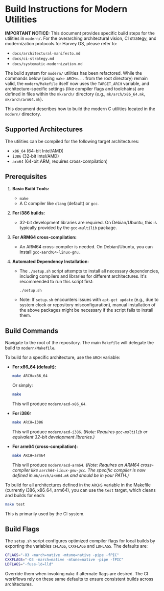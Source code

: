 # Build Instructions for Modern Utilities

**IMPORTANT NOTICE:** This document provides specific build steps for the utilities in `modern/`. For the overarching architectural vision, CI strategy, and modernization protocols for Harvey OS, please refer to:
*   `docs/architectural-manifesto.md`
*   `docs/ci-strategy.md`
*   `docs/systematic-modernization.md`

The build system for `modern/` utilities has been refactored. While the commands below (using `make ARCH=...` from the root directory) remain valid, the `modern/Makefile` itself now uses the `TARGET_ARCH` variable, and architecture-specific settings (like compiler flags and toolchains) are defined in files within the `mk/arch/` directory (e.g., `mk/arch/x86_64.mk`, `mk/arch/arm64.mk`).

This document describes how to build the modern C utilities located in the `modern/` directory.

## Supported Architectures

The utilities can be compiled for the following target architectures:
- `x86_64` (64-bit Intel/AMD)
- `i386` (32-bit Intel/AMD)
- `arm64` (64-bit ARM, requires cross-compilation)

## Prerequisites

1.  **Basic Build Tools:**
    *   `make`
    *   A C compiler like `clang` (default) or `gcc`.

2.  **For i386 builds:**
    *   32-bit development libraries are required. On Debian/Ubuntu, this is typically provided by the `gcc-multilib` package.

3.  **For ARM64 cross-compilation:**
    *   An ARM64 cross-compiler is needed. On Debian/Ubuntu, you can install `gcc-aarch64-linux-gnu`.

4.  **Automated Dependency Installation:**
    *   The `./setup.sh` script attempts to install all necessary dependencies, including compilers and libraries for different architectures. It's recommended to run this script first:
        ```bash
        ./setup.sh
        ```
    *   Note: If `setup.sh` encounters issues with `apt-get update` (e.g., due to system clock or repository misconfiguration), manual installation of the above packages might be necessary if the script fails to install them.

## Build Commands

Navigate to the root of the repository. The main `Makefile` will delegate the build to `modern/Makefile`.

To build for a specific architecture, use the `ARCH` variable:

*   **For x86_64 (default):**
    ```bash
    make ARCH=x86_64
    ```
    Or simply:
    ```bash
    make
    ```
    This will produce `modern/acd-x86_64`.

*   **For i386:**
    ```bash
    make ARCH=i386
    ```
    This will produce `modern/acd-i386`.
    *(Note: Requires `gcc-multilib` or equivalent 32-bit development libraries.)*

*   **For arm64 (cross-compilation):**
    ```bash
    make ARCH=arm64
    ```
    This will produce `modern/acd-arm64`.
    *(Note: Requires an ARM64 cross-compiler like `aarch64-linux-gnu-gcc`. The specific compiler is now defined in `mk/arch/arm64.mk` and should be in your PATH.)*

To build for all architectures defined in the `ARCHS` variable in the Makefile (currently i386, x86_64, arm64), you can use the `test` target, which cleans and builds for each:
```bash
make test
```
This is primarily used by the CI system.

## Build Flags

The `setup.sh` script configures optimized compiler flags for local builds by
exporting the variables `CFLAGS`, `CXXFLAGS` and `LDFLAGS`.  The defaults are:

```bash
CFLAGS="-O3 -march=native -mtune=native -pipe -fPIC"
CXXFLAGS="-O3 -march=native -mtune=native -pipe -fPIC"
LDFLAGS="-fuse-ld=lld"
```

Override them when invoking `make` if alternate flags are desired.  The CI
workflows rely on these same defaults to ensure consistent builds across
architectures.
